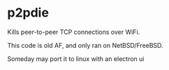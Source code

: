 # p2pdie
Kills peer-to-peer TCP connections over WiFi.

This code is old AF, and only ran on NetBSD/FreeBSD.

Someday may port it to linux with an electron ui
